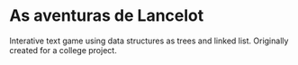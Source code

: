 # As aventuras de Lancelot
Interative text game using data structures as trees and linked list. Originally created for a college project.
